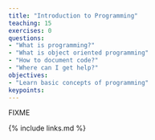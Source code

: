 ```yaml
---
title: "Introduction to Programming"
teaching: 15
exercises: 0
questions:
- "What is programming?"
- "What is object oriented programming"
- "How to document code?"
- "Where can I get help?"
objectives:
- "Learn basic concepts of programming"
keypoints:
---
```

FIXME

{% include links.md %}

